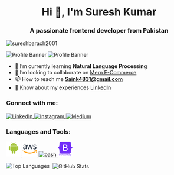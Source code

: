 <h1 align="center">Hi 👋, I'm Suresh Kumar</h1>
<h3 align="center">A passionate frontend developer from Pakistan</h3>

<p align="left">
    <img src="https://komarev.com/ghpvc/?username=sureshbarach2001&label=Profile%20views&color=0e75b6&style=flat" alt="sureshbarach2001" />
</p>

![Profile Banner](https://github.com/user-attachments/assets/33b7ff80-ece0-4a24-8489-0832864a929a)
![Profile Banner](https://github.com/user-attachments/assets/e538d9f0-a52e-455b-9d83-d1491340ef77)

- 🌱 I’m currently learning **Natural Language Processing**
- 👯 I’m looking to collaborate on [Mern E-Commerce](https://github.com/RaiUmerFarooq/Mern-Ecommerce)
- 📫 How to reach me **Saink4831@gmail.com**
- 📄 Know about my experiences [LinkedIn](https://www.linkedin.com/in/sain-suresh-48b0841b2)

<h3 align="left">Connect with me:</h3>
<p align="left">
    <a href="https://linkedin.com/in/sain-suresh-48b0841b2" target="blank">
        <img align="center" src="https://raw.githubusercontent.com/rahuldkjain/github-profile-readme-generator/master/src/images/icons/Social/linked-in-alt.svg" alt="LinkedIn" height="30" width="40" />
    </a>
    <a href="https://instagram.com/@sain_suresh_barach" target="blank">
        <img align="center" src="https://raw.githubusercontent.com/rahuldkjain/github-profile-readme-generator/master/src/images/icons/Social/instagram.svg" alt="Instagram" height="30" width="40" />
    </a>
    <a href="https://medium.com/@sureshkumar" target="blank">
        <img align="center" src="https://raw.githubusercontent.com/rahuldkjain/github-profile-readme-generator/master/src/images/icons/Social/medium.svg" alt="Medium" height="30" width="40" />
    </a>
</p>

<h3 align="left">Languages and Tools:</h3>
<p align="left">
    <a href="https://developer.android.com" target="_blank" rel="noreferrer"> 
        <img src="https://raw.githubusercontent.com/devicons/devicon/master/icons/android/android-original-wordmark.svg" alt="android" width="40" height="40"/>
    </a>
    <a href="https://aws.amazon.com" target="_blank" rel="noreferrer"> 
        <img src="https://raw.githubusercontent.com/devicons/devicon/master/icons/amazonwebservices/amazonwebservices-original-wordmark.svg" alt="aws" width="40" height="40"/>
    </a>
    <a href="https://www.gnu.org/software/bash/" target="_blank" rel="noreferrer">
        <img src="https://www.vectorlogo.zone/logos/gnu_bash/gnu_bash-icon.svg" alt="bash" width="40" height="40"/>
    </a>
    <a href="https://getbootstrap.com" target="_blank" rel="noreferrer">
        <img src="https://raw.githubusercontent.com/devicons/devicon/master/icons/bootstrap/bootstrap-plain-wordmark.svg" alt="bootstrap" width="40" height="40"/>
    </a>
    <!-- Add additional icons here as needed -->
</p>

<p>
    <img align="left" src="https://github-readme-stats.vercel.app/api/top-langs?username=sureshbarach2001&show_icons=true&locale=en&layout=compact" alt="Top Languages" />
</p>

<p>&nbsp;
    <img align="center" src="https://github-readme-stats.vercel.app/api?username=sureshbarach2001&show_icons=true&locale=en" alt="GitHub Stats" />
</p>
